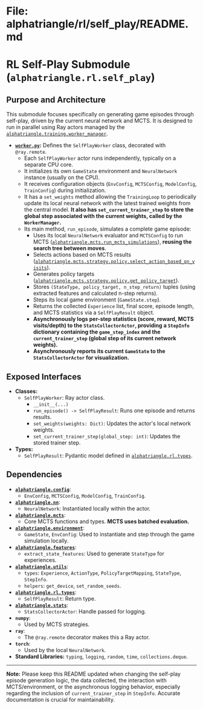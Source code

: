 # File: alphatriangle/rl/self_play/README.md
# RL Self-Play Submodule (`alphatriangle.rl.self_play`)

## Purpose and Architecture

This submodule focuses specifically on generating game episodes through self-play, driven by the current neural network and MCTS. It is designed to run in parallel using Ray actors managed by the [`alphatriangle.training.worker_manager`](../../training/worker_manager.py).

-   **[`worker.py`](worker.py):** Defines the `SelfPlayWorker` class, decorated with `@ray.remote`.
    -   Each `SelfPlayWorker` actor runs independently, typically on a separate CPU core.
    -   It initializes its own `GameState` environment and `NeuralNetwork` instance (usually on the CPU).
    -   It receives configuration objects (`EnvConfig`, `MCTSConfig`, `ModelConfig`, `TrainConfig`) during initialization.
    -   It has a `set_weights` method allowing the `TrainingLoop` to periodically update its local neural network with the latest trained weights from the central model. **It also has `set_current_trainer_step` to store the global step associated with the current weights, called by the `WorkerManager`.**
    -   Its main method, `run_episode`, simulates a complete game episode:
        -   Uses its local `NeuralNetwork` evaluator and `MCTSConfig` to run MCTS ([`alphatriangle.mcts.run_mcts_simulations`](../../mcts/core/search.py)), **reusing the search tree between moves**.
        -   Selects actions based on MCTS results ([`alphatriangle.mcts.strategy.policy.select_action_based_on_visits`](../../mcts/strategy/policy.py)).
        -   Generates policy targets ([`alphatriangle.mcts.strategy.policy.get_policy_target`](../../mcts/strategy/policy.py)).
        -   Stores `(StateType, policy_target, n_step_return)` tuples (using extracted features and calculated n-step returns).
        -   Steps its local game environment (`GameState.step`).
        -   Returns the collected `Experience` list, final score, episode length, and MCTS statistics via a `SelfPlayResult` object.
        -   **Asynchronously logs per-step statistics (score, reward, MCTS visits/depth) to the `StatsCollectorActor`, providing a `StepInfo` dictionary containing the `game_step_index` and the `current_trainer_step` (global step of its current network weights).**
        -   **Asynchronously reports its current `GameState` to the `StatsCollectorActor` for visualization.**

## Exposed Interfaces

-   **Classes:**
    -   `SelfPlayWorker`: Ray actor class.
        -   `__init__(...)`
        -   `run_episode() -> SelfPlayResult`: Runs one episode and returns results.
        -   `set_weights(weights: Dict)`: Updates the actor's local network weights.
        -   `set_current_trainer_step(global_step: int)`: Updates the stored trainer step.
-   **Types:**
    -   `SelfPlayResult`: Pydantic model defined in [`alphatriangle.rl.types`](../types.py).

## Dependencies

-   **[`alphatriangle.config`](../../config/README.md)**:
    -   `EnvConfig`, `MCTSConfig`, `ModelConfig`, `TrainConfig`.
-   **[`alphatriangle.nn`](../../nn/README.md)**:
    -   `NeuralNetwork`: Instantiated locally within the actor.
-   **[`alphatriangle.mcts`](../../mcts/README.md)**:
    -   Core MCTS functions and types. **MCTS uses batched evaluation.**
-   **[`alphatriangle.environment`](../../environment/README.md)**:
    -   `GameState`, `EnvConfig`: Used to instantiate and step through the game simulation locally.
-   **[`alphatriangle.features`](../../features/README.md)**:
    -   `extract_state_features`: Used to generate `StateType` for experiences.
-   **[`alphatriangle.utils`](../../utils/README.md)**:
    -   `types`: `Experience`, `ActionType`, `PolicyTargetMapping`, `StateType`, `StepInfo`.
    -   `helpers`: `get_device`, `set_random_seeds`.
-   **[`alphatriangle.rl.types`](../types.py)**:
    -   `SelfPlayResult`: Return type.
-   **[`alphatriangle.stats`](../../stats/README.md)**:
    -   `StatsCollectorActor`: Handle passed for logging.
-   **`numpy`**:
    -   Used by MCTS strategies.
-   **`ray`**:
    -   The `@ray.remote` decorator makes this a Ray actor.
-   **`torch`**:
    -   Used by the local `NeuralNetwork`.
-   **Standard Libraries:** `typing`, `logging`, `random`, `time`, `collections.deque`.

---

**Note:** Please keep this README updated when changing the self-play episode generation logic, the data collected, the interaction with MCTS/environment, or the asynchronous logging behavior, especially regarding the inclusion of `current_trainer_step` in `StepInfo`. Accurate documentation is crucial for maintainability.